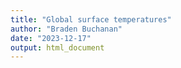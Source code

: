 ```yaml
---
title: "Global surface temperatures"
author: "Braden Buchanan"
date: "2023-12-17"
output: html_document
---
```





